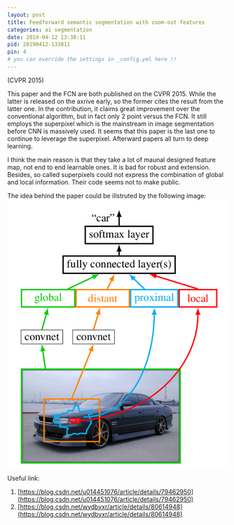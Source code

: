```yaml
---
layout: post
title: Feedforward semantic segmentation with zoom-out features
categories: ai segmentation
date: 2019-04-12 13:38:11
pid: 20190412-133811
pin: 4
# you can override the settings in _config.yml here !!
---
```


(CVPR 2015)

This paper and the FCN are both published on the CVPR 2015. While the latter is released on the axrive early, so the former cites the result from the latter one. In the contribution, it claims great improvement over the conventional algorithm, but in fact only 2 point versus the FCN. It still employs the superpixel which is the mainstream in image segmentation before CNN is massively used. It seems that this paper is the last one to continue to leverage the superpixel. Afterward papers all turn to deep learning.

I think the main reason is that they take a lot of maunal designed feature map, not end to end learnable ones. It is bad for robust and extension. Besides, so called superpixels could not express the combination of global and local information. Their code seems not to make public.

The idea behind the paper could be illstruted by the following image:
![zoom out](/w3c/images/paper/zoom-out.png "zoom out")

Useful link:
1. [https://blog.csdn.net/u014451076/article/details/79462950](https://blog.csdn.net/u014451076/article/details/79462950)
2. [https://blog.csdn.net/wydbyxr/article/details/80614948](https://blog.csdn.net/wydbyxr/article/details/80614948)


